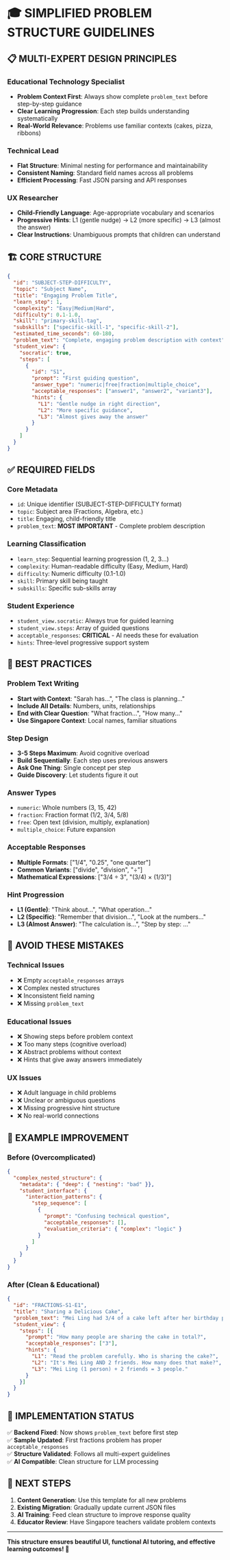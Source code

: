 # 🎓 SIMPLIFIED PROBLEM STRUCTURE GUIDELINES

## 📋 **MULTI-EXPERT DESIGN PRINCIPLES**

### **Educational Technology Specialist**
- **Problem Context First**: Always show complete `problem_text` before step-by-step guidance
- **Clear Learning Progression**: Each step builds understanding systematically
- **Real-World Relevance**: Problems use familiar contexts (cakes, pizza, ribbons)

### **Technical Lead** 
- **Flat Structure**: Minimal nesting for performance and maintainability
- **Consistent Naming**: Standard field names across all problems
- **Efficient Processing**: Fast JSON parsing and API responses

### **UX Researcher**
- **Child-Friendly Language**: Age-appropriate vocabulary and scenarios
- **Progressive Hints**: L1 (gentle nudge) → L2 (more specific) → L3 (almost the answer)
- **Clear Instructions**: Unambiguous prompts that children can understand

## 🏗️ **CORE STRUCTURE**

```json
{
  "id": "SUBJECT-STEP-DIFFICULTY",
  "topic": "Subject Name",
  "title": "Engaging Problem Title",
  "learn_step": 1,
  "complexity": "Easy|Medium|Hard",
  "difficulty": 0.1-1.0,
  "skill": "primary-skill-tag",
  "subskills": ["specific-skill-1", "specific-skill-2"],
  "estimated_time_seconds": 60-180,
  "problem_text": "Complete, engaging problem description with context",
  "student_view": {
    "socratic": true,
    "steps": [
      {
        "id": "S1",
        "prompt": "First guiding question",
        "answer_type": "numeric|free|fraction|multiple_choice",
        "acceptable_responses": ["answer1", "answer2", "variant3"],
        "hints": {
          "L1": "Gentle nudge in right direction",
          "L2": "More specific guidance",
          "L3": "Almost gives away the answer"
        }
      }
    ]
  }
}
```

## ✅ **REQUIRED FIELDS**

### **Core Metadata**
- `id`: Unique identifier (SUBJECT-STEP-DIFFICULTY format)
- `topic`: Subject area (Fractions, Algebra, etc.)
- `title`: Engaging, child-friendly title
- `problem_text`: **MOST IMPORTANT** - Complete problem description

### **Learning Classification**
- `learn_step`: Sequential learning progression (1, 2, 3...)
- `complexity`: Human-readable difficulty (Easy, Medium, Hard)
- `difficulty`: Numeric difficulty (0.1-1.0)
- `skill`: Primary skill being taught
- `subskills`: Specific sub-skills array

### **Student Experience**
- `student_view.socratic`: Always true for guided learning
- `student_view.steps`: Array of guided questions
- `acceptable_responses`: **CRITICAL** - AI needs these for evaluation
- `hints`: Three-level progressive support system

## 🎯 **BEST PRACTICES**

### **Problem Text Writing**
- **Start with Context**: "Sarah has...", "The class is planning..."
- **Include All Details**: Numbers, units, relationships
- **End with Clear Question**: "What fraction...", "How many..."
- **Use Singapore Context**: Local names, familiar situations

### **Step Design**
- **3-5 Steps Maximum**: Avoid cognitive overload
- **Build Sequentially**: Each step uses previous answers
- **Ask One Thing**: Single concept per step
- **Guide Discovery**: Let students figure it out

### **Answer Types**
- `numeric`: Whole numbers (3, 15, 42)
- `fraction`: Fraction format (1/2, 3/4, 5/8)
- `free`: Open text (division, multiply, explanation)
- `multiple_choice`: Future expansion

### **Acceptable Responses**
- **Multiple Formats**: ["1/4", "0.25", "one quarter"]
- **Common Variants**: ["divide", "division", "÷"]
- **Mathematical Expressions**: ["3/4 ÷ 3", "(3/4) × (1/3)"]

### **Hint Progression**
- **L1 (Gentle)**: "Think about...", "What operation..."
- **L2 (Specific)**: "Remember that division...", "Look at the numbers..."
- **L3 (Almost Answer)**: "The calculation is...", "Step by step: ..."

## 🚫 **AVOID THESE MISTAKES**

### **Technical Issues**
- ❌ Empty `acceptable_responses` arrays
- ❌ Complex nested structures
- ❌ Inconsistent field naming
- ❌ Missing `problem_text`

### **Educational Issues**
- ❌ Showing steps before problem context
- ❌ Too many steps (cognitive overload)
- ❌ Abstract problems without context
- ❌ Hints that give away answers immediately

### **UX Issues**
- ❌ Adult language in child problems
- ❌ Unclear or ambiguous questions
- ❌ Missing progressive hint structure
- ❌ No real-world connections

## 🎨 **EXAMPLE IMPROVEMENT**

### **Before (Overcomplicated)**
```json
{
  "complex_nested_structure": {
    "metadata": { "deep": { "nesting": "bad" }},
    "student_interface": {
      "interaction_patterns": {
        "step_sequence": [
          {
            "prompt": "Confusing technical question",
            "acceptable_responses": [],
            "evaluation_criteria": { "complex": "logic" }
          }
        ]
      }
    }
  }
}
```

### **After (Clean & Educational)**
```json
{
  "id": "FRACTIONS-S1-E1",
  "title": "Sharing a Delicious Cake",
  "problem_text": "Mei Ling had 3/4 of a cake left after her birthday party. She wanted to share this remaining cake equally among herself and 2 friends. What fraction of the original cake did each person receive?",
  "student_view": {
    "steps": [{
      "prompt": "How many people are sharing the cake in total?",
      "acceptable_responses": ["3"],
      "hints": {
        "L1": "Read the problem carefully. Who is sharing the cake?",
        "L2": "It's Mei Ling AND 2 friends. How many does that make?",
        "L3": "Mei Ling (1 person) + 2 friends = 3 people."
      }
    }]
  }
}
```

## 🎯 **IMPLEMENTATION STATUS**

✅ **Backend Fixed**: Now shows `problem_text` before first step  
✅ **Sample Updated**: First fractions problem has proper `acceptable_responses`  
✅ **Structure Validated**: Follows all multi-expert guidelines  
✅ **AI Compatible**: Clean structure for LLM processing  

## 🚀 **NEXT STEPS**

1. **Content Generation**: Use this template for all new problems
2. **Existing Migration**: Gradually update current JSON files
3. **AI Training**: Feed clean structure to improve response quality
4. **Educator Review**: Have Singapore teachers validate problem contexts

---

**This structure ensures beautiful UI, functional AI tutoring, and effective learning outcomes! 🌟**